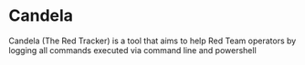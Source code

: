 # Candela
Candela (The Red Tracker) is a tool that aims to help Red Team operators by logging all commands executed via command line and powershell

